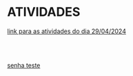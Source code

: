 # ATIVIDADES

[link para as atividades do dia 29/04/2024](2024_04_29/notes.md)

<br>
<br>

[senha teste](senha_teste/testesenha.md)